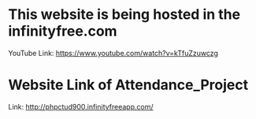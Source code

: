 # This website is being hosted in the infinityfree.com
YouTube Link: https://www.youtube.com/watch?v=kTfuZzuwczg

# Website Link of Attendance_Project
Link: http://phpctud900.infinityfreeapp.com/
